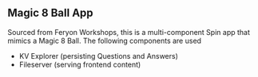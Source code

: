 ## Magic 8 Ball App

Sourced from Feryon Workshops, this is a multi-component Spin app that mimics a Magic 8 Ball. The following components are used
* KV Explorer (persisting Questions and Answers)
* Fileserver (serving frontend content)

